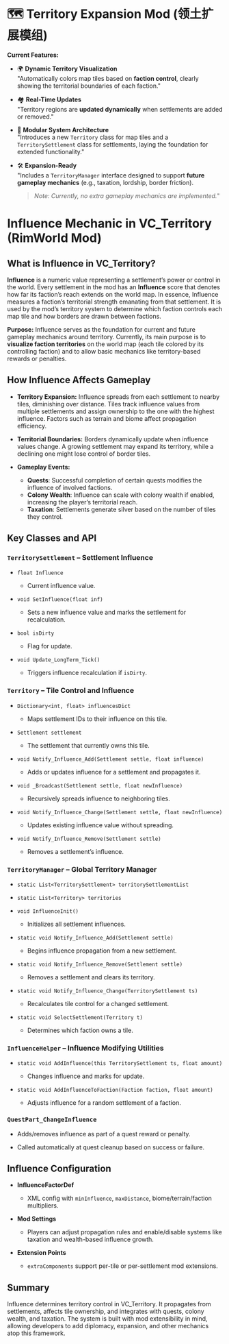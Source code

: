 # 🗺️ Territory Expansion Mod (领土扩展模组)

**Current Features:**

- 🌍 **Dynamic Territory Visualization**  
  "Automatically colors map tiles based on **faction control**, clearly showing the territorial boundaries of each faction."

- 🏘️ **Real-Time Updates**  
  "Territory regions are **updated dynamically** when settlements are added or removed."

- 🧱 **Modular System Architecture**  
  "Introduces a new `Territory` class for map tiles and a `TerritorySettlement` class for settlements, laying the foundation for extended functionality."

- 🛠️ **Expansion-Ready**  
  "Includes a `TerritoryManager` interface designed to support **future gameplay mechanics** (e.g., taxation, lordship, border friction).  
  > *Note: Currently, no extra gameplay mechanics are implemented.*"
  
# Influence Mechanic in **VC_Territory** (RimWorld Mod)

## What is **Influence** in VC_Territory?

**Influence** is a numeric value representing a settlement’s power or control in the world. Every settlement in the mod has an **Influence** score that denotes how far its faction’s reach extends on the world map. In essence, Influence measures a faction’s territorial strength emanating from that settlement. It is used by the mod’s territory system to determine which faction controls each map tile and how borders are drawn between factions.

**Purpose:** Influence serves as the foundation for current and future gameplay mechanics around territory. Currently, its main purpose is to **visualize faction territories** on the world map (each tile colored by its controlling faction) and to allow basic mechanics like territory-based rewards or penalties.

## How Influence Affects Gameplay

- **Territory Expansion:** Influence spreads from each settlement to nearby tiles, diminishing over distance. Tiles track influence values from multiple settlements and assign ownership to the one with the highest influence. Factors such as terrain and biome affect propagation efficiency.

- **Territorial Boundaries:** Borders dynamically update when influence values change. A growing settlement may expand its territory, while a declining one might lose control of border tiles.

- **Gameplay Events:**
  - **Quests**: Successful completion of certain quests modifies the influence of involved factions.
  - **Colony Wealth**: Influence can scale with colony wealth if enabled, increasing the player’s territorial reach.
  - **Taxation**: Settlements generate silver based on the number of tiles they control.

## Key Classes and API

### `TerritorySettlement` – Settlement Influence

- `float Influence`
  - Current influence value.

- `void SetInfluence(float inf)`
  - Sets a new influence value and marks the settlement for recalculation.

- `bool isDirty`
  - Flag for update.

- `void Update_LongTerm_Tick()`
  - Triggers influence recalculation if `isDirty`.

### `Territory` – Tile Control and Influence

- `Dictionary<int, float> influencesDict`
  - Maps settlement IDs to their influence on this tile.

- `Settlement settlement`
  - The settlement that currently owns this tile.

- `void Notify_Influence_Add(Settlement settle, float influence)`
  - Adds or updates influence for a settlement and propagates it.

- `void _Broadcast(Settlement settle, float newInfluence)`
  - Recursively spreads influence to neighboring tiles.

- `void Notify_Influence_Change(Settlement settle, float newInfluence)`
  - Updates existing influence value without spreading.

- `void Notify_Influence_Remove(Settlement settle)`
  - Removes a settlement’s influence.

### `TerritoryManager` – Global Territory Manager

- `static List<TerritorySettlement> territorySettlementList`
- `static List<Territory> territories`

- `void InfluenceInit()`
  - Initializes all settlement influences.

- `static void Notify_Influence_Add(Settlement settle)`
  - Begins influence propagation from a new settlement.

- `static void Notify_Influence_Remove(Settlement settle)`
  - Removes a settlement and clears its territory.

- `static void Notify_Influence_Change(TerritorySettlement ts)`
  - Recalculates tile control for a changed settlement.

- `static void SelectSettlement(Territory t)`
  - Determines which faction owns a tile.

### `InfluenceHelper` – Influence Modifying Utilities

- `static void AddInfluence(this TerritorySettlement ts, float amount)`
  - Changes influence and marks for update.

- `static void AddInfluenceToFaction(Faction faction, float amount)`
  - Adjusts influence for a random settlement of a faction.

### `QuestPart_ChangeInfluence`

- Adds/removes influence as part of a quest reward or penalty.

- Called automatically at quest cleanup based on success or failure.

## Influence Configuration

- **InfluenceFactorDef**
  - XML config with `minInfluence`, `maxDistance`, biome/terrain/faction multipliers.

- **Mod Settings**
  - Players can adjust propagation rules and enable/disable systems like taxation and wealth-based influence growth.

- **Extension Points**
  - `extraComponents` support per-tile or per-settlement mod extensions.

## Summary

Influence determines territory control in VC_Territory. It propagates from settlements, affects tile ownership, and integrates with quests, colony wealth, and taxation. The system is built with mod extensibility in mind, allowing developers to add diplomacy, expansion, and other mechanics atop this framework.

